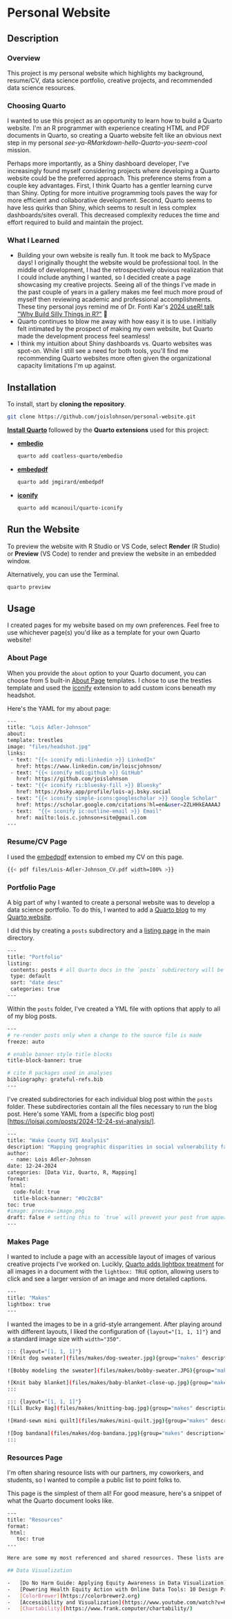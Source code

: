 # Personal Website

## Description
### Overview
This project is my personal website which highlights my background, resume/CV, data science portfolio, creative projects, and recommended data science resources. 

### Choosing Quarto
I wanted to use this project as an opportunity to learn how to build a Quarto website. I'm an R programmer with experience creating HTML and PDF documents in Quarto, so creating a Quarto website felt like an obvious next step in my personal _see-ya-RMarkdown-hello-Quarto-you-seem-cool_ mission.

Perhaps more importantly, as a Shiny dashboard developer, I've increasingly found myself considering projects where developing a Quarto website could be the preferred approach. This preference stems from a couple key advantages. First, I think Quarto has a gentler learning curve than Shiny. Opting for more intuitive programming tools paves the way for more efficient and collaborative development. Second, Quarto seems to have less quirks than Shiny, which seems to result in less complex dashboards/sites overall. This decreased complexity reduces the time and effort required to build and maintain the project.

### What I Learned
- Building your own website is really fun. It took me back to MySpace days! I originally thought the website would be professional tool. In the middle of development, I had the retrospectively obvious realization that I could include anything I wanted, so I decided create a page showcasing my creative projects. Seeing all of the things I've made in the past couple of years in a gallery makes me feel much more proud of myself then reviewing academic and professional accomplishments. These tiny personal joys remind me of Dr. Fonti Kar's  [2024 useR! talk "Why Build Silly Things in R?"](https://userconf2024.sched.com/event/1c8zy/why-build-silly-things-in-r-fonti-kar-university-of-new-south-wales?iframe=yes&w=100%&sidebar=yes&bg=no) 🤠
- Quarto continues to blow me away with how easy it is to use. I initially felt intimated by the prospect of making my own website, but Quarto made the development process feel seamless!
- I think my intuition about Shiny dashboards vs. Quarto websites was spot-on. While I still see a need for both tools, you'll find me recommending Quarto websites more often given the organizational capacity limitations I'm up against.

## Installation
To install, start by **cloning the repository**.
   ```bash
   git clone https://github.com/joislohnson/personal-website.git
  ```

[**Install Quarto**](https://quarto.org/docs/get-started/) followed by the **Quarto extensions** used for this project:
- [**embedio**](https://github.com/coatless-quarto/embedio#readme)
   ```bash
   quarto add coatless-quarto/embedio
   ```
- [**embedpdf**](https://github.com/jmgirard/embedpdf?tab=readme-ov-file)
   ```bash
   quarto add jmgirard/embedpdf
   ```
- [**iconify**](https://github.com/mcanouil/quarto-iconify)
   ```bash
   quarto add mcanouil/quarto-iconify
   ```

## Run the Website
To preview the website with R Studio or VS Code, select **Render** (R Studio) or **Preview** (VS Code) to render and preview the website in an embedded window.

Alternatively, you can use the Terminal.
   ```bash
   quarto preview
   ```
## Usage
I created pages for my website based on my own preferences. Feel free to use whichever page(s) you'd like as a template for your own Quarto website!
### About Page
When you provide the `about` option to your Quarto document, you can choose from 5 built-in [About Page](https://quarto.org/docs/websites/website-about.html) templates. I chose to use the trestles template and used the [iconify](https://github.com/mcanouil/quarto-iconify) extension to add custom icons beneath my headshot. 

Here's the YAML for my about page:

   ``` bash
   ---
title: "Lois Adler-Johnson"
about:
  template: trestles
  image: "files/headshot.jpg"
  links:
    - text: "{{< iconify mdi:linkedin >}} LinkedIn"
      href: https://www.linkedin.com/in/loiscjohnson/
    - text: "{{< iconify mdi:github >}} GitHub"
      href: https://github.com/joislohnson
    - text: "{{< iconify ri:bluesky-fill >}} Bluesky"
      href: https://bsky.app/profile/lois-aj.bsky.social
    - text: "{{< iconify simple-icons:googlescholar >}} Google Scholar"
      href: https://scholar.google.com/citations?hl=en&user=2ZLHHkEAAAAJ
    - text:  "{{< iconify ic:outline-email >}} Email"
      href: mailto:lois.c.johnson+site@gmail.com
---
   ```

### Resume/CV Page
I used the [embedpdf](https://github.com/jmgirard/embedpdf?tab=readme-ov-file) extension to embed my CV on this page.

 ``` bash
{{< pdf files/Lois-Adler-Johnson_CV.pdf width=100% >}}
   ```

### Portfolio Page
A big part of why I wanted to create a personal website was to develop a data science portfolio. To do this, I wanted to add a [Quarto blog](https://quarto.org/docs/websites/website-blog.html) to my [Quarto website](https://quarto.org/docs/websites/). 

I did this by creating a `posts` subdirectory and a [listing page](https://quarto.org/docs/websites/website-listings.html) in the main directory.

 ``` bash
---
title: "Portfolio"
listing: 
  contents: posts # all Quarto docs in the `posts` subdirectory will be included on your listing page
  type: default
  sort: "date desc"
  categories: true
---
   ```

Within the `posts` folder, I've created a YML file with options that apply to all of my blog posts.
 ``` bash
---
# re-render posts only when a change to the source file is made
freeze: auto

# enable banner style title blocks
title-block-banner: true

# cite R packages used in analyses
bibliography: grateful-refs.bib
---
   ```
I've created subdirectories for each individual blog post within the `posts` folder. These subdirectories contain all the files necessary to run the blog post. Here's some YAML from a (specific blog post)[https://loisaj.com/posts/2024-12-24-svi-analysis/].
 ``` bash
---
title: "Wake County SVI Analysis"
description: "Mapping geographic disparities in social vulnerability factors in Wake County, NC."
author:
  - name: Lois Adler-Johnson
date: 12-24-2024
categories: [Data Viz, Quarto, R, Mapping]
format: 
  html:
   code-fold: true
   title-block-banner: "#0c2c84"
toc: true
#image: preview-image.png
draft: false # setting this to `true` will prevent your post from appearing on your listing page until you're ready
---
   ```
### Makes Page
I wanted to include a page with an accessible layout of images of various creative projects I've worked on. Lucikly, [Quarto adds lightbox treatment](https://quarto.org/docs/output-formats/html-lightbox-figures.html) for all images in a document with the `lightbox: TRUE` option, allowing users to click and see a larger version of an image and more detailed captions. 
 ``` bash
---
title: "Makes"
lightbox: true
---
   ```
I wanted the images to be in a grid-style arrangement. After playing around with different layouts, I liked the configuration of `{layout="[1, 1, 1]"}` and a standard image size with `width="350"`.
 ``` bash
::: {layout="[1, 1, 1]"}
![Knit dog sweater](files/makes/dog-sweater.jpg){group="makes" description="Wool and the Gang's [Dog's Life Coat](https://www.woolandthegang.com/en/products/dog-s-life-coat)—it's the first knitting pattern I've ever finished!" width="350"}

![Bobby modeling the sweater](files/makes/bobby-sweater.JPG){group="makes" description="Bobby all cozied up in the sweater before a walk on a chilly day." width="350"}

![Knit baby blanket](files/makes/baby-blanket-close-up.jpg){group="makes" description="Wool and the Gang's [Happy Blanket](https://www.woolandthegang.com/en/products/happy-blanket-kit) for my friend's sweet baby Miles." width="350"}
:::

::: {layout="[1, 1, 1]"}
![Lil Bucky Bag](files/makes/knitting-bag.jpg){group="makes" description="Leila Make's [Lil Bucky Bag](https://www.leilamakes.com/free-pattern/lil-bucky-bag), perfect for knitting projects!" width="350"}

![Hand-sewn mini quilt](files/makes/mini-quilt.jpg){group="makes" description="I learned how to improv mini quilts with Ali at the lovely [Triple Spring Studios](https://sadierapp.com/triple-spring-studios)." width="350"}

![Dog bandana](files/makes/dog-bandana.jpg){group="makes" description="I sewed this bandana for my pals' dog Gertie out of my favorite cowboy fabric." width="350"}
:::
```
### Resources Page
I'm often sharing resource lists with our partners, my coworkers, and students, so I wanted to compile a public list to point folks to. 

This page is the simplest of them all! For good measure, here's a snippet of what the Quarto document looks like.
 ``` bash
---
title: "Resources"
format: 
  html:
    toc: true
---

Here are some my most referenced and shared resources. These lists are always evolving and I welcome recommended additions!

## Data Visualization

-   [Do No Harm Guide: Applying Equity Awareness in Data Visualization](https://www.urban.org/research/publication/do-no-harm-guide-applying-equity-awareness-data-visualization)
-   [Powering Health Equity Action with Online Data Tools: 10 Design Principles](https://nationalequityatlas.org/sites/default/files/10-Design-Principles-For-Online-Data-Tools.pdf)
-   [ColorBrewer](https://colorbrewer2.org)
-   [Accessibility and Visualization](https://www.youtube.com/watch?v=KVisPxjgdtU)
-   [Chartability](https://www.frank.computer/chartability/)
```

